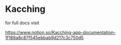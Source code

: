 # Kacching


for full docs visit

https://www.notion.so/Kacching-app-documentation-1f188a8c87f545ebbab9d217c3c750d5
